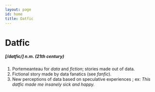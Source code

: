 ```yaml
---
layout: page
id: home
title: Datfic
---
```


# Datfic

##### [/datfic/] n.m. (21th century)

1. Portemeanteau for *data* and *fiction*; stories made out of data.
1. Fictional story made by data fanatics (see *fanfic*).
1. New perceptions of data based on speculative experiences ; ex: *This datfic made me insanely sick and happy.*
